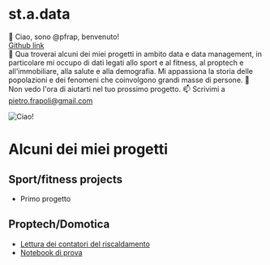 # st.a.data

👋 Ciao, sono @pfrap, benvenuto!  
[Github link](https://github.com/pfrap)  
🌱 Qua troverai alcuni dei miei progetti in ambito data e data management, in particolare mi occupo di dati legati allo sport e al fitness, al proptech e all'immobiliare, alla salute e alla demografia. Mi appassiona la storia delle popolazioni e dei fenomeni che coinvolgono grandi masse di persone.
💞️ Non vedo l'ora di aiutarti nel tuo prossimo progetto.
📫 Scrivimi a pietro.frapoli@gmail.com

![Ciao!](https://media.giphy.com/media/EmSCxtcjQCmXK/giphy.gif)  

# Alcuni dei miei progetti  

## Sport/fitness projects
* Primo progetto

## Proptech/Domotica
* [Lettura dei contatori del riscaldamento](Proptech/contatori_riscaldamento/Lettura_contatori_riscaldamento.md)
* [Notebook di prova](01_DataFrames_Intro.html)